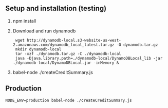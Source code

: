 ## Setup and installation (testing)
1. npm install
2. Download and run dynamodb
        
        wget http://dynamodb-local.s3-website-us-west-2.amazonaws.com/dynamodb_local_latest.tar.gz -O dynamodb.tar.gz
        mkdir dynamodb-local
        tar -xzf ./dynamodb.tar.gz -C ./dynamodb-local
        java -Djava.library.path=./dynamodb-local/DynamoDBLocal_lib -jar ./dynamodb-local/DynamoDBLocal.jar -inMemory &
        
3. babel-node ./createCreditSummary.js

## Production
`NODE_ENV=production babel-node ./createCreditSummary.js`
